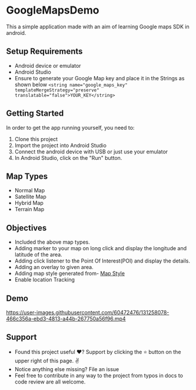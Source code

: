 <p align="center">

# GoogleMapsDemo

This a simple application made with an aim of learning Google maps SDK in android.

## Setup Requirements

- Android device or emulator
- Android Studio
- Ensure to generate your Google Map key and place it in the Strings as shown below
`
    <string name="google_maps_key" templateMergeStrategy="preserve" translatable="false">YOUR_KEY</string>
`

## Getting Started

In order to get the app running yourself, you need to:

1.  Clone this project
2.  Import the project into Android Studio
3.  Connect the android device with USB or just use your emulator
4.  In Android Studio, click on the "Run" button.

## Map Types
- Normal Map
- Satellite Map
- Hybrid Map
- Terrain Map

## Objectives
- Included the above map types.
- Adding marker to your map on long click and display the longitude and latitude of the area.
- Adding click listener to the Point Of Interest(POI) and display the details.
- Adding an overlay to given area.
- Adding map style generated from- [Map Style](https://mapstyle.withgoogle.com/)
- Enable location Tracking


## Demo
https://user-images.githubusercontent.com/60472476/131258078-466c356a-ebd3-4813-a44b-267750a56f96.mp4

## Support
- Found this project useful ❤️? Support by clicking the ⭐️ button on the upper right of this page. ✌️
- Notice anything else missing? File an issue
- Feel free to contribute in any way to the project from typos in docs to code review are all welcome.
